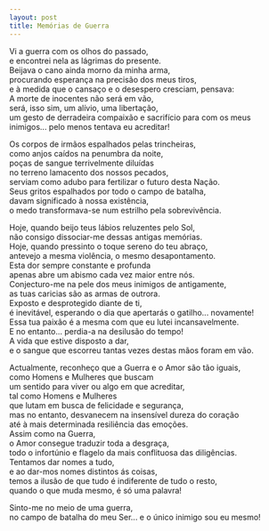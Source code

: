 ```yaml
---
layout: post
title: Memórias de Guerra
---
```


Vi a guerra com os olhos do passado, <br />
e encontrei nela as lágrimas do presente. <br />
Beijava o cano ainda morno da minha arma, <br />
procurando esperança na precisão dos meus tiros, <br />
e à medida que o cansaço e o desespero cresciam, pensava: <br />
A morte de inocentes não será em vão, <br />
será, isso sim, um alívio, uma libertação, <br />
um gesto de derradeira compaixão e sacrifício para com os meus <br />
inimigos... pelo menos tentava eu acreditar! <br />
<p>                                      </p>
Os corpos de irmãos espalhados pelas trincheiras, <br />
como anjos caídos na penumbra da noite, <br />
poças de sangue terrivelmente diluídas <br />
no terreno lamacento dos nossos pecados, <br />
serviam como adubo para fertilizar o futuro desta Nação. <br />
Seus gritos espalhados por todo o campo de batalha, <br />
davam significado à nossa existência, <br />
o medo transformava-se num estrilho pela sobrevivência. <br />
<p>                                      </p>
Hoje, quando beijo teus lábios reluzentes pelo Sol, <br />
não consigo dissociar-me dessas antigas memórias. <br />
Hoje, quando pressinto o toque sereno do teu abraço, <br />
antevejo a mesma violência, o mesmo desapontamento. <br />
Esta dor sempre constante e profunda <br />
apenas abre um abismo cada vez maior entre nós. <br />
Conjecturo-me na pele dos meus inimigos de antigamente, <br />
as tuas caricias são as armas de outrora. <br />
Exposto e desprotegido diante de ti, <br />
é inevitável, esperando o dia que apertarás o gatilho... novamente! <br />
Essa tua paixão é a mesma com que eu lutei incansavelmente. <br />
E no entanto... perdia-a na desilusão do tempo! <br />
A vida que estive disposto a dar, <br />
e o sangue que escorreu tantas vezes destas mãos foram em vão. <br />
<p>                                      </p>
Actualmente, reconheço que a Guerra e o Amor são tão iguais, <br />
como Homens e Mulheres que buscam <br />
um sentido para viver ou algo em que acreditar, <br />
tal como Homens e Mulheres <br />
que lutam em busca de felicidade e segurança, <br />
mas no entanto, desvanecem na insensível dureza do coração <br />
até à mais determinada resiliência das emoções. <br />
Assim como na Guerra, <br />
o Amor consegue traduzir toda a desgraça, <br />
todo o infortúnio e flagelo da mais conflituosa das diligências. <br />
Tentamos dar nomes a tudo, <br />
e ao dar-mos nomes distintos ás coisas, <br />
temos a ilusão de que tudo é indiferente de tudo o resto, <br />
quando o que muda mesmo, é só uma palavra! <br />
<p>                                      </p>
Sinto-me no meio de uma guerra, <br />
no campo de batalha do meu Ser... e o único inimigo sou eu mesmo! <br />
